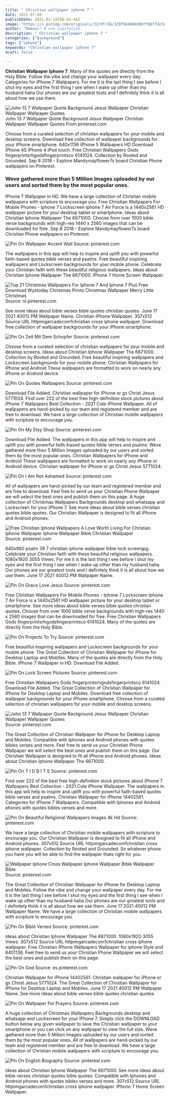 ```yaml
---
title: " Christian wallpaper iphone 7 "
date: 2021-07-08
publishDate: 2021-02-18T06:41:46Z
image: "https://i.pinimg.com/originals/32/9f/56/329f564860d00ff86ffdc503e3310a73.jpg"
author: "Namusi" # use capitalize
description: " Christian wallpaper iphone 7 "
categories: ["Background"]
tags: ["iphone"]
keywords: "Christian wallpaper iphone 7"
draft: false

---
```



**Christian Wallpaper Iphone 7**. Many of the quotes are directly from the Holy Bible. Follow the vibe and change your wallpaper every day. Categories for iPhone 7 Wallpapers. For me it is the last thing I see before I shut my eyes and the first thing I see when I wake up other than my husband haha Our phones are our greatest tools and I definitely think it is all about how we use them.

![John 13 7 Wallpaper Quote Background Jesus Wallpaper Christian Wallpaper Wallpaper Quotes](https://i.pinimg.com/474x/0a/58/c1/0a58c1e555ab84308883f85f01f0ec6d.jpg "John 13 7 Wallpaper Quote Background Jesus Wallpaper Christian Wallpaper Wallpaper Quotes")
John 13 7 Wallpaper Quote Background Jesus Wallpaper Christian Wallpaper Wallpaper Quotes From pinterest.com


Choose from a curated selection of christian wallpapers for your mobile and desktop screens. Download free collection of wallpaper backgrounds for your iPhone smartphone. 640x1136 iPhone 5 Wallpapers HD Download iPhone 4S iPhone 4 iPod touch. Free Christian Wallpapers Gods fingerprintsrhgodsfingerprintsco 6141024. Collection by Rooted and Grounded. Sep 8 2018 - Explore Mandymayflower7s board Christian Phone wallpapers on Pinterest.

### Weve gathered more than 5 Million Images uploaded by our users and sorted them by the most popular ones.

IPhone 7 Wallpaper in HD. We have a large collection of Christian mobile wallpapers with scripture to encourage you. Free Christian Wallpapers For Mobile Phones - Iphone 7 Lockscreen Iphone 7 Air Force is a 1440x2561 HD wallpaper picture for your desktop tablet or smartphone. Ideas about Christian Iphone Wallpaper The 6671000. Choose from over 1000 bible verse backgrounds with high-res 1440 x 2560 images that can be downloaded for free. Sep 8 2018 - Explore Mandymayflower7s board Christian Phone wallpapers on Pinterest.


![Pin On Wallpaper Accent Wall](https://i.pinimg.com/736x/a5/47/b7/a547b7c984309465f29e70725298a994.jpg "Pin On Wallpaper Accent Wall")
Source: pinterest.com

The wallpapers in this app will help to inspire and uplift you with powerful faith-based quotes bible verses and psalms. Free beautiful inspiring wallpapers and Lockscreen backgrounds for your mobile phone. Celebrate your Christian faith with these beautiful religious wallpapers. Ideas about Christian Iphone Wallpaper The 6671000. IPhone 7 Home Screen Wallpaper.

![Top 21 Christmas Wallpapers For Iphone 7 And Iphone 7 Plus Free Download Wystoday Christmas Prints Christmas Wallpaper Merry Little Christmas](https://i.pinimg.com/originals/bf/b9/26/bfb92624f6a71597490270d603292324.jpg "Top 21 Christmas Wallpapers For Iphone 7 And Iphone 7 Plus Free Download Wystoday Christmas Prints Christmas Wallpaper Merry Little Christmas")
Source: nl.pinterest.com

See more ideas about bible verses bible quotes christian quotes. June 17 2021 40012 PM Wallpaper Name. Christian iPhone Wallpaper. 307x512 Source URL httpimgarcadecom1christian cross iphone wallpaper. Download free collection of wallpaper backgrounds for your iPhone smartphone.

![Pin On Zeit Mit Dem Schopfer](https://i.pinimg.com/originals/b6/57/00/b65700cbb0bd162f1724e3222120aa04.jpg "Pin On Zeit Mit Dem Schopfer")
Source: pinterest.com

Choose from a curated selection of christian wallpapers for your mobile and desktop screens. Ideas about Christian Iphone Wallpaper The 6671000. Collection by Rooted and Grounded. Free beautiful inspiring wallpapers and Lockscreen backgrounds for your mobile phone. Christian Wallpapers for iPhone and Android These wallpapers are formatted to work on nearly any iPhone or Android device.

![Pin On Quotes Wallpapers](https://i.pinimg.com/originals/62/a0/5c/62a05cf8b7712774be40259dcf976d52.jpg "Pin On Quotes Wallpapers")
Source: pinterest.com

Download File Added. Christian wallpaper for iPhone or gs Christ Jesus 5771024. Find over 222 of the best free high-definition stock pictures about iPhone 7 Wallpapers Best Collection - 2021 Cute iPhone Wallpaper. All of wallpapers are hand-picked by our team and registered member and are free to download. We have a large collection of Christian mobile wallpapers with scripture to encourage you.

![Pin On My Etsy Shop](https://i.pinimg.com/originals/07/05/5e/07055ef7d2a6f85ad823089bd7c3c238.jpg "Pin On My Etsy Shop")
Source: pinterest.com

Download File Added. The wallpapers in this app will help to inspire and uplift you with powerful faith-based quotes bible verses and psalms. Weve gathered more than 5 Million Images uploaded by our users and sorted them by the most popular ones. Christian Wallpapers for iPhone and Android These wallpapers are formatted to work on nearly any iPhone or Android device. Christian wallpaper for iPhone or gs Christ Jesus 5771024.

![Pin On I Am Not Ashamed](https://i.pinimg.com/originals/70/89/d9/7089d97bbdd35da053e5bdf23c437395.jpg "Pin On I Am Not Ashamed")
Source: pinterest.com

All of wallpapers are hand-picked by our team and registered member and are free to download. Feel free to send us your Christian Phone Wallpaper we will select the best ones and publish them on this page. A huge collection of Christmas Wallpapers Backgrounds desktop and whatsapp and Lockscreen for your iPhone 7. See more ideas about bible verses christian quotes bible quotes. Our Christian Wallpaper is designed to fit all iPhone and Android phones.

![Free Christian Iphone Wallpapers A Love Worth Living For Christian Iphone Wallpaper Iphone Wallpaper Bible Christian Wallpaper](https://i.pinimg.com/originals/c1/fa/5b/c1fa5b3004dd3bb146d489952e03e990.jpg "Free Christian Iphone Wallpapers A Love Worth Living For Christian Iphone Wallpaper Iphone Wallpaper Bible Christian Wallpaper")
Source: pinterest.com

640x960 psalm 39 7 christian iphone wallpaper bible lock screenjpg. Celebrate your Christian faith with these beautiful religious wallpapers. 1080x1920 3055 Views. For me it is the last thing I see before I shut my eyes and the first thing I see when I wake up other than my husband haha Our phones are our greatest tools and I definitely think it is all about how we use them. June 17 2021 40012 PM Wallpaper Name.

![Pin On Grace Love Jesus](https://i.pinimg.com/originals/fd/81/df/fd81dfd8e5aa9db1dc2056774837b4c8.png "Pin On Grace Love Jesus")
Source: pinterest.com

Free Christian Wallpapers For Mobile Phones - Iphone 7 Lockscreen Iphone 7 Air Force is a 1440x2561 HD wallpaper picture for your desktop tablet or smartphone. See more ideas about bible verses bible quotes christian quotes. Choose from over 1000 bible verse backgrounds with high-res 1440 x 2560 images that can be downloaded for free. Free Christian Wallpapers Gods fingerprintsrhgodsfingerprintsco 6141024. Many of the quotes are directly from the Holy Bible.

![Pin On Projects To Try](https://i.pinimg.com/originals/fc/ad/54/fcad549bb71160be97d255a6d7e4bf96.jpg "Pin On Projects To Try")
Source: pinterest.com

Free beautiful inspiring wallpapers and Lockscreen backgrounds for your mobile phone. The Great Collection of Christian Wallpaper for iPhone for Desktop Laptop and Mobiles. Many of the quotes are directly from the Holy Bible. IPhone 7 Wallpaper in HD. Download File Added.

![Pin On Lock Screen Pictures](https://i.pinimg.com/originals/d2/33/99/d23399be7d74299bb3f09809ad7fb88b.png "Pin On Lock Screen Pictures")
Source: pinterest.com

Free Christian Wallpapers Gods fingerprintsrhgodsfingerprintsco 6141024. Download File Added. The Great Collection of Christian Wallpaper for iPhone for Desktop Laptop and Mobiles. Download free collection of wallpaper backgrounds for your iPhone smartphone. Choose from a curated selection of christian wallpapers for your mobile and desktop screens.

![John 13 7 Wallpaper Quote Background Jesus Wallpaper Christian Wallpaper Wallpaper Quotes](https://i.pinimg.com/474x/0a/58/c1/0a58c1e555ab84308883f85f01f0ec6d.jpg "John 13 7 Wallpaper Quote Background Jesus Wallpaper Christian Wallpaper Wallpaper Quotes")
Source: pinterest.com

The Great Collection of Christian Wallpaper for iPhone for Desktop Laptop and Mobiles. Compatible with Iphones and Android phones with quotes bibles verses and more. Feel free to send us your Christian Phone Wallpaper we will select the best ones and publish them on this page. Our Christian Wallpaper is designed to fit all iPhone and Android phones. Ideas about Christian Iphone Wallpaper The 6671000.

![Pin On T I D B I T S](https://i.pinimg.com/originals/5f/80/fd/5f80fd609756f22024e3741f2132ff9c.jpg "Pin On T I D B I T S")
Source: pinterest.com

Find over 222 of the best free high-definition stock pictures about iPhone 7 Wallpapers Best Collection - 2021 Cute iPhone Wallpaper. The wallpapers in this app will help to inspire and uplift you with powerful faith-based quotes bible verses and psalms. Christian Wallpaper for iPhone 14402561. Categories for iPhone 7 Wallpapers. Compatible with Iphones and Android phones with quotes bibles verses and more.

![Pin On Beautiful Religional Wallpapers Images 4k Hd](https://i.pinimg.com/736x/6c/c3/47/6cc3470a7db75d2df006fbe9743f4d72.jpg "Pin On Beautiful Religional Wallpapers Images 4k Hd")
Source: pinterest.com

We have a large collection of Christian mobile wallpapers with scripture to encourage you. Our Christian Wallpaper is designed to fit all iPhone and Android phones. 307x512 Source URL httpimgarcadecom1christian cross iphone wallpaper. Collection by Rooted and Grounded. So whatever phone you have you will be able to find the wallpaper thats right for you.

![Wallpaper Iphone Cross Wallpaper Iphone Wallpaper Bible Wallpaper Bible](https://i.pinimg.com/736x/9a/8b/ae/9a8bae73f48d9a4127e5b8a47652dd23.jpg "Wallpaper Iphone Cross Wallpaper Iphone Wallpaper Bible Wallpaper Bible")
Source: pinterest.com

The Great Collection of Christian Wallpaper for iPhone for Desktop Laptop and Mobiles. Follow the vibe and change your wallpaper every day. For me it is the last thing I see before I shut my eyes and the first thing I see when I wake up other than my husband haha Our phones are our greatest tools and I definitely think it is all about how we use them. June 17 2021 40012 PM Wallpaper Name. We have a large collection of Christian mobile wallpapers with scripture to encourage you.

![Pin On Bible Verses](https://i.pinimg.com/originals/4b/2d/a6/4b2da688ac3dd709d7f87e0a540afd5c.jpg "Pin On Bible Verses")
Source: pinterest.com

Ideas about Christian Iphone Wallpaper The 6671000. 1080x1920 3055 Views. 307x512 Source URL httpimgarcadecom1christian cross iphone wallpaper. Free Christian iPhone Wallpapers Wallpaper for iphone Style and 6401136. Feel free to send us your Christian Phone Wallpaper we will select the best ones and publish them on this page.

![Pin On God](https://i.pinimg.com/736x/8c/7b/04/8c7b0465896b8e9931a088db80907ca7.jpg "Pin On God")
Source: es.pinterest.com

Christian Wallpaper for iPhone 14402561. Christian wallpaper for iPhone or gs Christ Jesus 5771024. The Great Collection of Christian Wallpaper for iPhone for Desktop Laptop and Mobiles. June 17 2021 40012 PM Wallpaper Name. See more ideas about bible verses bible quotes christian quotes.

![Pin On Wallpaper For Prayers](https://i.pinimg.com/originals/24/fd/e8/24fde8933b8f3d630f83d89dd959969c.png "Pin On Wallpaper For Prayers")
Source: pinterest.com

A huge collection of Christmas Wallpapers Backgrounds desktop and whatsapp and Lockscreen for your iPhone 7. Simply click the DOWNLOAD button below any given wallpaper to save the Christian wallpaper to your smartphone or you can click on any wallpaper to view the full size. Weve gathered more than 5 Million Images uploaded by our users and sorted them by the most popular ones. All of wallpapers are hand-picked by our team and registered member and are free to download. We have a large collection of Christian mobile wallpapers with scripture to encourage you.

![Pin On English Biography](https://i.pinimg.com/originals/32/9f/56/329f564860d00ff86ffdc503e3310a73.jpg "Pin On English Biography")
Source: pinterest.com

Ideas about Christian Iphone Wallpaper The 6671000. See more ideas about bible verses christian quotes bible quotes. Compatible with Iphones and Android phones with quotes bibles verses and more. 307x512 Source URL httpimgarcadecom1christian cross iphone wallpaper. IPhone 7 Home Screen Wallpaper.

